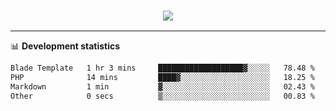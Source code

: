<h3 align="center">
  <a href="https://github.com/hwalker928">
      <img src="https://github-profile-trophy.vercel.app/?username=hwalker928&no-bg=true&no-frame=true">
  </a>
</h3>


<hr>

📊 **Development statistics**

<!--START_SECTION:waka-->

```txt
Blade Template   1 hr 3 mins     ███████████████████▓░░░░░   78.48 %
PHP              14 mins         ████▓░░░░░░░░░░░░░░░░░░░░   18.25 %
Markdown         1 min           ▓░░░░░░░░░░░░░░░░░░░░░░░░   02.43 %
Other            0 secs          ▒░░░░░░░░░░░░░░░░░░░░░░░░   00.83 %
```

<!--END_SECTION:waka-->
